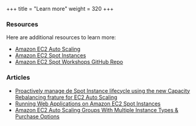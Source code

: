 +++
title = "Learn more"
weight = 320
+++

### Resources
Here are additional resources to learn more:

* [Amazon EC2 Auto Scaling](https://aws.amazon.com/ec2/autoscaling/)
* [Amazon EC2 Spot Instances](https://aws.amazon.com/ec2/spot/)
* [Amazon EC2 Spot Workshops GitHub Repo](https://github.com/awslabs/ec2-spot-workshops/)

### Articles
* [Proactively manage de Spot Instance lifecycle using the new Capacity Rebalancing frature for EC2 Auto Scaling](https://aws.amazon.com/blogs/compute/proactively-manage-spot-instance-lifecycle-using-the-new-capacity-rebalancing-feature-for-ec2-auto-scaling/)
* [Running Web Applications on Amazon EC2 Spot Instances](https://aws.amazon.com/blogs/compute/running-web-applications-on-amazon-ec2-spot-instances/)
* [Amazon EC2 Auto Scaling Groups With Multiple Instance Types & Purchase Options](https://aws.amazon.com/blogs/aws/new-ec2-auto-scaling-groups-with-multiple-instance-types-purchase-options/)
